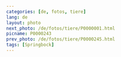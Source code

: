 ```yaml
---
categories: [de, fotos, tiere]
lang: de
layout: photo
next_photo: /de/fotos/tiere/P0000001.html
picname: P0000243
prev_photo: /de/fotos/tiere/P0000245.html
tags: [Springbock]
---
```

